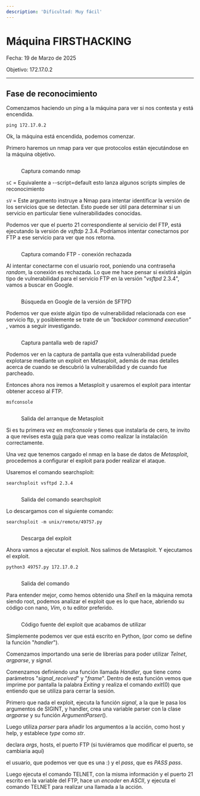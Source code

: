 ```yaml
---
description: 'Dificultad: Muy fácil'
---
```


# Máquina FIRSTHACKING

Fecha: 19 de Marzo de 2025

Objetivo: 172.17.0.2

***

## Fase de reconocimiento

Comenzamos haciendo un ping a la máquina para ver si nos contesta y está encendida.

```
ping 172.17.0.2
```

Ok, la máquina está encendida, podemos comenzar.

Primero haremos un nmap para ver que protocolos están ejecutándose en la máquina objetivo.

<figure><img src="../../.gitbook/assets/image (7) (1).png" alt=""><figcaption><p>Captura comando nmap</p></figcaption></figure>

`sC` = Equivalente a --script=default esto lanza algunos scripts simples de reconocimiento

`sV` = Este argumento instruye a Nmap para intentar identificar la versión de los servicios que se detectan. Esto puede ser útil para determinar si un servicio en particular tiene vulnerabilidades conocidas.

Podemos ver que el puerto 21 correspondiente al servicio del FTP, está ejecutando la versión de _vsftdp_ 2.3.4. Podríamos intentar conectarnos por FTP a ese servicio para ver que nos retorna.

<figure><img src="../../.gitbook/assets/image (1) (1) (1) (1) (1) (1) (1) (1).png" alt=""><figcaption><p>Captura comando FTP - conexión rechazada</p></figcaption></figure>

Al intentar conectarme con el usuario root, poniendo una contraseña _random_, la conexión es rechazada. Lo que me hace pensar si existirá algún tipo de vulnerabilidad para el servicio FTP en la versión "_vsftpd_ 2.3.4", vamos a buscar en Google.

<figure><img src="../../.gitbook/assets/image (2) (1) (1) (1) (1) (1).png" alt=""><figcaption><p>Búsqueda en Google de la versión de SFTPD</p></figcaption></figure>

Podemos ver que existe algún tipo de vulnerabilidad relacionada con ese servicio ftp, y posiblemente se trate de un _"backdoor command execution"_ , vamos a seguir investigando.

<figure><img src="../../.gitbook/assets/image (3) (1) (1) (1) (1).png" alt=""><figcaption><p>Captura pantalla web de rapid7</p></figcaption></figure>

Podemos ver en la captura de pantalla que esta vulnerabilidad puede explotarse mediante un exploit en Metasploit, además de mas detalles acerca de cuando se descubrió la vulnerabilidad y de cuando fue parcheado.

Entonces ahora nos iremos a Metasploit y usaremos el exploit para intentar obtener acceso al FTP.

```
msfconsole
```

<figure><img src="../../.gitbook/assets/image (4) (1) (1) (1) (1).png" alt=""><figcaption><p>Salida del arranque de Metasploit</p></figcaption></figure>

Si es tu primera vez en _msfconsole_ y tienes que instalarla de cero, te invito a que revises esta [guía](https://ciberseguridad.alberlome.com/herramientas/ataques-de-diccionario/metasploit) para que veas como realizar la instalación correctamente.

Una vez que tenemos cargado el nmap en la base de datos de _Metasploit_, procedemos a configurar el exploit para poder realizar el ataque.

Usaremos el comando searchsploit:

```
searchsploit vsftpd 2.3.4
```

<figure><img src="../../.gitbook/assets/image (5) (1) (1) (1) (1).png" alt=""><figcaption><p>Salida del comando searchsploit</p></figcaption></figure>

Lo descargamos con el siguiente comando:

```
searchsploit -m unix/remote/49757.py
```

<figure><img src="../../.gitbook/assets/image (6) (1) (1) (1).png" alt=""><figcaption><p>Descarga del exploit </p></figcaption></figure>

Ahora vamos a ejecutar el exploit. Nos salimos de Metasploit. Y ejecutamos el exploit.

```
python3 49757.py 172.17.0.2
```

<figure><img src="../../.gitbook/assets/image (7) (1) (1).png" alt=""><figcaption><p>Salida del comando</p></figcaption></figure>

Para entender mejor, como hemos obtenido una _Shell_ en la máquina remota siendo root, podemos analizar el exploit que es lo que hace, abriendo su código con nano, _Vim_, o tu editor preferido.

<figure><img src="../../.gitbook/assets/image (8) (1).png" alt=""><figcaption><p>Código fuente del exploit que acabamos de utilizar</p></figcaption></figure>

Simplemente podemos ver que está escrito en Python, (por como se define la función "_handler_").

Comenzamos importando una serie de librerías para poder utilizar _Telnet_, _argparse_, y _signal_.

Comenzamos definiendo una función llamada _Handler_, que tiene como parámetros "_signal\_received_" y "_frame_". Dentro de esta función vemos que imprime por pantalla la palabra _Exiting_ y realiza el comando _exit_(0) que entiendo que se utiliza para cerrar la sesión.

Primero que nada el exploit, ejecuta la función _signal_, a la que le pasa los argumentos de SIGINT, y handler, crea una variable parser con la clase _argparse_ y su función _ArgumentParser_().

Luego utiliza _parser_ para añadir los argumentos a la acción, como host y help, y establece _type_ como _str_.

declara _args_, hosts, el puerto FTP (si tuviéramos que modificar el puerto, se cambiaria aquí)

el usuario, que podemos ver que es una :) y el _pass_, que es _PASS pass_.&#x20;

Luego ejecuta el comando TELNET, con la misma información y el puerto 21 escrito en la variable del FTP, hace un _encoder_ en _ASCII_, y ejecuta el comando TELNET para realizar una llamada a la acción.



